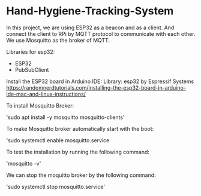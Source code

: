 # Hand-Hygiene-Tracking-System
In this project, we are using ESP32 as a beacon and as a client.
And connect the client to RPi by MQTT protocol to communicate with each other.
We use Mosquitto as the broker of MQTT.

Libraries for esp32:
- ESP32
- PubSubClient

Install the ESP32 board in Arduino IDE:
Library: esp32 by Espressif Systems
https://randomnerdtutorials.com/installing-the-esp32-board-in-arduino-ide-mac-and-linux-instructions/

To install Mosquitto Broker:

'sudo apt install -y mosquitto mosquitto-clients'

To make Mosquitto broker automatically start with the boot:

'sudo systemctl enable mosquitto.service

To test the installation by running the following command:

'mosquitto -v'

We can stop the moquitto broker by the following command:

'sudo systemctl stop mosquitto.service'
